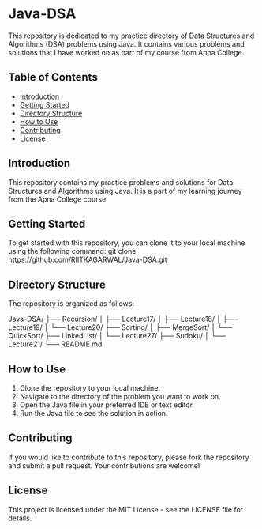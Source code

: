 # Java-DSA

This repository is dedicated to my practice directory of Data Structures and Algorithms (DSA) problems using Java. It contains various problems and solutions that I have worked on as part of my course from Apna College.

## Table of Contents
- [Introduction](#introduction)
- [Getting Started](#getting-started)
- [Directory Structure](#directory-structure)
- [How to Use](#how-to-use)
- [Contributing](#contributing)
- [License](#license)

## Introduction
This repository contains my practice problems and solutions for Data Structures and Algorithms using Java. It is a part of my learning journey from the Apna College course.

## Getting Started
To get started with this repository, you can clone it to your local machine using the following command:
git clone https://github.com/RIITKAGARWAL/Java-DSA.git

## Directory Structure
The repository is organized as follows:

Java-DSA/
├── Recursion/
│   ├── Lecture17/
│   ├── Lecture18/
│   ├── Lecture19/
│   └── Lecture20/
├── Sorting/
│   ├── MergeSort/
│   └── QuickSort/
├── LinkedList/
│   └── Lecture27/
├── Sudoku/
│   └── Lecture21/
└── README.md

## How to Use
1. Clone the repository to your local machine.
2. Navigate to the directory of the problem you want to work on.
3. Open the Java file in your preferred IDE or text editor.
4. Run the Java file to see the solution in action.

## Contributing
If you would like to contribute to this repository, please fork the repository and submit a pull request. Your contributions are welcome!

## License
This project is licensed under the MIT License - see the LICENSE file for details.
